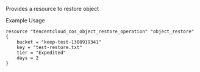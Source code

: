 Provides a resource to restore object

Example Usage

```hcl
resource "tencentcloud_cos_object_restore_operation" "object_restore" {
    bucket = "keep-test-1308919341"
    key = "test-restore.txt"
    tier = "Expedited"
    days = 2
}
```